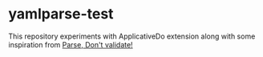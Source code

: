 # yamlparse-test

This repository experiments with ApplicativeDo extension along with
some inspiration from [Parse, Don't
validate!](https://lexi-lambda.github.io/blog/2019/11/05/parse-don-t-validate/)
